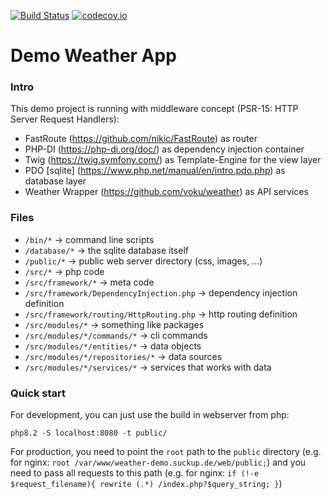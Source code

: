 [![Build Status](https://github.com/voku/weather-demo/actions/workflows/ci.yml/badge.svg?branch=main)](https://github.com/voku/weather-demo/actions)
[![codecov.io](http://codecov.io/github/voku/weather-demo/coverage.svg?branch=main)](http://codecov.io/github/voku/weather-demo?branch=main)

# Demo Weather App

### Intro

This demo project is running with middleware concept (PSR-15: HTTP Server Request Handlers):
- FastRoute (https://github.com/nikic/FastRoute) as router 
- PHP-DI (https://php-di.org/doc/) as dependency injection container
- Twig (https://twig.symfony.com/) as Template-Engine for the view layer
- PDO [sqlite] (https://www.php.net/manual/en/intro.pdo.php) as database layer
- Weather Wrapper (https://github.com/voku/weather) as API services

### Files

- `/bin/*` -> command line scripts
- `/database/*` -> the sqlite database itself
- `/public/*` -> public web server directory (css, images, ...)
- `/src/*` -> php code 
- `/src/framework/*` -> meta code
- `/src/framework/DependencyInjection.php` -> dependency injection definition
- `/src/framework/routing/HttpRouting.php` -> http routing definition
- `/src/modules/*` -> something like packages
- `/src/modules/*/commands/*` -> cli commands
- `/src/modules/*/entities/*` -> data objects
- `/src/modules/*/repositories/*` -> data sources
- `/src/modules/*/services/*` -> services that works with data

### Quick start

For development, you can just use the build in webserver from php:

`php8.2 -S localhost:8080 -t public/`

For production, you need to point the `root` path to the `public` directory (e.g. for nginx: `root /var/www/weather-demo.suckup.de/web/public;`)
and you need to pass all requests to this path (e.g. for nginx: `if (!-e $request_filename){ rewrite (.*) /index.php?$query_string; }`)
